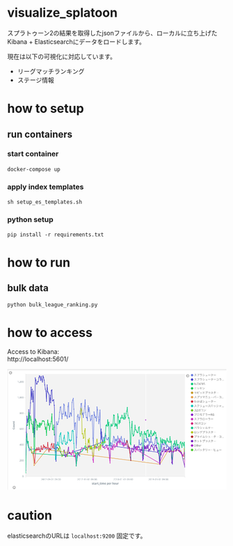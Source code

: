 visualize_splatoon
====

スプラトゥーン2の結果を取得したjsonファイルから、ローカルに立ち上げたKibana + Elasticsearchにデータをロードします。

現在は以下の可視化に対応しています。  

* リーグマッチランキング
* ステージ情報

# how to setup

## run containers

### start container

```
docker-compose up
```

### apply index templates

```
sh setup_es_templates.sh
```

### python setup

```
pip install -r requirements.txt
```

# how to run

## bulk data

```
python bulk_league_ranking.py
```

# how to access

Access to Kibana:  
http://localhost:5601/

![splatoon](./splatoon_stats.png)

# caution

elasticsearchのURLは `localhost:9200` 固定です。


